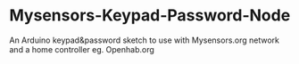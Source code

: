 # Mysensors-Keypad-Password-Node
An Arduino keypad&amp;password sketch to use with Mysensors.org  network and a home controller eg. Openhab.org

